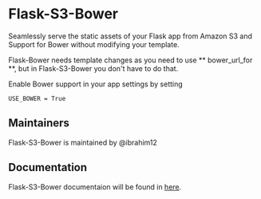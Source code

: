 Flask-S3-Bower
========

Seamlessly serve the static assets of your Flask app from Amazon S3 and Support for Bower without modifying your template.

Flask-Bower needs template changes as you need to use ** bower_url_for **, but in Flask-S3-Bower you don't have to do that. 

Enable Bower support in your app settings by setting 

```
USE_BOWER = True

```

Maintainers
-----------

Flask-S3-Bower is maintained by @ibrahim12

Documentation
-------------
Flask-S3-Bower documentaion will be found in [here](https://flask-s3-bower.readthedocs.org/en/latest/).